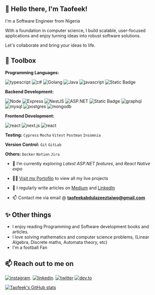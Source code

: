 ## 👋 Hello there, I'm Taofeek!

I'm a Software Engineer from Nigeria

With a foundation in computer science, I build scalable, user-focused applications and enjoy turning ideas into robust software solutions.

Let's collaborate and bring your ideas to life. 



## 🔧 Toolbox

**Programming Languages:** 


![typescript](https://img.shields.io/badge/typescript-blue?style=for-the-badge&logo=typescript&logoColor=white) 
![c#](https://img.shields.io/badge/C%23-4E2ACD?style=for-the-badge)
![Golang](https://img.shields.io/badge/Golang-007D9C?style=for-the-badge&logo=go)
![Java](https://img.shields.io/badge/JAVA-b55863?style=for-the-badge&logo=jar)
![javascript](https://img.shields.io/badge/javascript-yellow?style=for-the-badge&logo=javascript&logoColor=white)
![Static Badge](https://img.shields.io/badge/python-gold?style=for-the-badge&logo=python)



**Backend Development:** 

![Node](https://img.shields.io/badge/node.js-026e00?style=for-the-badge&logo=node.js&logoColor=white) 
![Express](https://img.shields.io/badge/express-white?style=for-the-badge&logo=express&logoColor=black) 
![NestJS](https://img.shields.io/badge/nestjs-E0234E?style=for-the-badge&logo=nestjs&logoColor=white)
![ASP.NET](https://img.shields.io/badge/ASP.NET-7117E6?style=for-the-badge)
![Static Badge](https://img.shields.io/badge/Golang-007D9C?style=for-the-badge&logo=go)
![graphql](https://img.shields.io/badge/graphql-e10098?style=for-the-badge&logo=graphql&logoColor=white)
![mysql](https://img.shields.io/badge/mysql-3E6E93?style=for-the-badge&logo=mysql&logoColor=white)
![postgres](https://img.shields.io/badge/postgres-699eca?style=for-the-badge&logo=postgresql&logoColor=white)
![mongodb](https://img.shields.io/badge/mongodb-00684A?style=for-the-badge&logo=mongodb&logoColor=white)

**Frontend Development:**

![react](https://img.shields.io/badge/react-1DA1F2?style=for-the-badge&logo=react&logoColor=white) 
![next.js](https://img.shields.io/badge/next.js-black?style=for-the-badge&logo=next.js&logoColor=white) 
![react](https://img.shields.io/badge/reactnative-1DA1F2?style=for-the-badge&logo=react&logoColor=white) 


**Testing:** 
`Cypress` `Mocha` `Vitest` `Postman` `Insomnia`

**Version Control:** `Git` `GitLab`

**Others:** `Docker` `Notion` `Jira`

- 🌱 I’m currently exploring *Latest ASP.NET features*, and *React Native expo*

- 👨‍💻 [Visit my Portofilo](https://taofeekabdulazeez.vercel.app/) to view all my live projects

- 📝 I regularly write articles on [Medium](https://medium.com/@taofeekabdulazeez2020) and [LinkedIn](https://www.linkedin.com/in/taofeek-abdulazeez-8a2780237/)

- 📫 Contact me via email @ **taofeekabdulazeeztaiwo@gmail.com**

## ✨ Other things

- I enjoy reading Programming and Software development books and articles.
- I love solving mathematics and computer science problems, (Linear Algebra, Discrete maths, Automata theory, etc)
- I'm a football Fan

## 📫 Reach out to me on
[![instagram](https://img.shields.io/badge/instagram-purple?style=for-the-badge&logo=instagram&logoColor=white)](https://www.instagram.com/taofeekabdulazeez_/).
[![linkedin](https://img.shields.io/badge/linkedin-0A66C2?style=for-the-badge&logo=linkedin&logoColor=white)](https://www.linkedin.com/in/taofeek-abdulazeez-8a2780237/).
[![twitter](https://img.shields.io/badge/twitter-1DA1F2?style=for-the-badge&logo=twitter&logoColor=white)](https://x.com/SirFeeky)
[![dev.to](https://img.shields.io/badge/dev.to-0A0A0A?style=for-the-badge&logo=dev.to&logoColor=white)](https://dev.to/sirfeeky)

[![Taofeek's GitHub stats](https://github-readme-stats.vercel.app/api?username=Taofeekabdulazeez&show_icons=true&layout=compact&theme=dark)](https://github.com/Taofeekabdulazeez)



 
